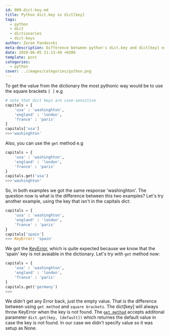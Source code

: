 ```yaml
---
id: 009-dict-key.md
title: Python dict.key vs dict[key]
tags:
  - python
  - dict
  - dictionaries
  - dict-keys
author: Zoran Pandovski
meta-description: Difference between python's dict.key and dict[key] explained with examples
date: 2020-06-05 21:13:49 +0200
template: post
categories:
  - python
cover: ../images/categories/python.png
---
```


To get the value from the dictionary the most pythonic way would be to use the square brackets `[ ]` e.g

```python
# note that dict keys are case-sensitive
capitals = {
    'usa' : 'washinghton',
    'england' : 'london',
    'france' : 'paris'
}
capitals['usa']
>>>'washinghton'
```

Also, you can use the `get` method e.g

```python
capitals = {
    'usa' : 'washinghton',
    'england' : 'london',
    'france' : 'paris'
}
capitals.get('usa')
>>>'washinghton'
```
So, in both examples we got the same response 'washinghton'. The question now is what is the difference between this two examples? Let's try
another example, using the key that isn't in the capitals dict:

```python
capitals = {
    'usa' : 'washinghton',
    'england' : 'london',
    'france' : 'paris'
}
capitals['spain']
>>> KeyError: 'spain'
```

We got the [KeyError](https://docs.python.org/3/library/exceptions.html#KeyError), which is quite expected because we know that the 'spain' key is not avaiable in the dictionary. Let's try with `get` method now:


```python
capitals = {
    'usa' : 'washinghton',
    'england' : 'london',
    'france' : 'paris'
}
capitals.get('germany')
>>>
```

We didn't get any Error back, just the empty value. That is the difference between using `get method` and `square brackets`. The dict[key] will always throw KeyError when the key is not found. The [`get method`](https://docs.python.org/3/library/stdtypes.html#dict.get) accepts additonal parameter `dict.get(key, [default])` which returnes the default value in case the key is not found. In our case we didn't specify value so it was setup as None. 